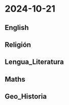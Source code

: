 # 2024-10-21 <!-- markmap: foldAll -->

## English

## Religión

## Lengua_Literatura

## Maths

## Geo_Historia

